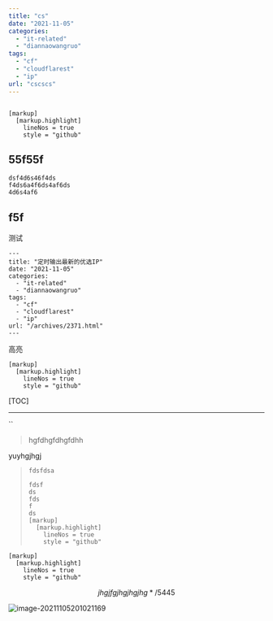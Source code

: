 ```yaml
---
title: "cs"
date: "2021-11-05"
categories: 
  - "it-related"
  - "diannaowangruo"
tags: 
  - "cf"
  - "cloudflarest"
  - "ip"
url: "cscscs"
---
```


```

[markup]
  [markup.highlight]
    lineNos = true
    style = "github"

```



## 55f55f
```
dsf4d6s46f4ds
f4ds6a4f6ds4af6ds
4d6s4af6
```

## f5f
测试

```
---
title: "定时输出最新的优选IP"
date: "2021-11-05"
categories: 
  - "it-related"
  - "diannaowangruo"
tags: 
  - "cf"
  - "cloudflarest"
  - "ip"
url: "/archives/2371.html"
---
```
高亮
```
[markup]
  [markup.highlight]
    lineNos = true
    style = "github"
```

[^11212321]: 

[TOC]

------

``

> hgfdhgfdhgfdhh

yuyhgjhgj





> ```
> fdsfdsa
> 
> fdsf
> ds
> fds
> f
> ds
> [markup]
>   [markup.highlight]
>     lineNos = true
>     style = "github"
> ```

```
[markup]
  [markup.highlight]
    lineNos = true
    style = "github"
```

$$
jhgjfgjhgjhgjhg*/
5445
$$



![image-20211105201021169](https://img.zhoujie218.top/pc/202111052012409.png)
